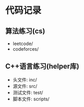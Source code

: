 # 代码记录

## 算法练习(cs)

- leetcode/
- codeforces/

## C++语言练习(helper库)

- 头文件: inc/
- 源文件: src/
- 测试文件: test/
- 脚本文件: scripts/